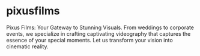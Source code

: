 # pixusfilms
Pixus Films: Your Gateway to Stunning Visuals. From weddings to corporate events, we specialize in crafting captivating videography that captures the essence of your special moments. Let us transform your vision into cinematic reality.
